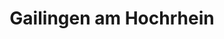---
title: Gailingen am Hochrhein
url: /gailingen-am-hochrhein/
latitude: 47.697
longitude: 8.755
---